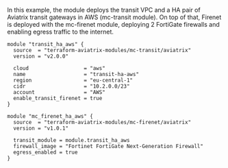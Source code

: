 In this example, the module deploys the transit VPC and a HA pair of Aviatrix transit gateways in AWS (mc-transit module).
On top of that, Firenet is deployed with the mc-firenet module, deploying 2 FortiGate firewalls and enabling egress traffic to the internet.

```
module "transit_ha_aws" {
  source  = "terraform-aviatrix-modules/mc-transit/aviatrix"
  version = "v2.0.0"

  cloud                  = "aws"
  name                   = "transit-ha-aws"
  region                 = "eu-central-1"
  cidr                   = "10.2.0.0/23"
  account                = "AWS"
  enable_transit_firenet = true
}

module "mc_firenet_ha_aws" {
  source  = "terraform-aviatrix-modules/mc-firenet/aviatrix"
  version = "v1.0.1"

  transit_module = module.transit_ha_aws
  firewall_image = "Fortinet FortiGate Next-Generation Firewall"
  egress_enabled = true
}
```